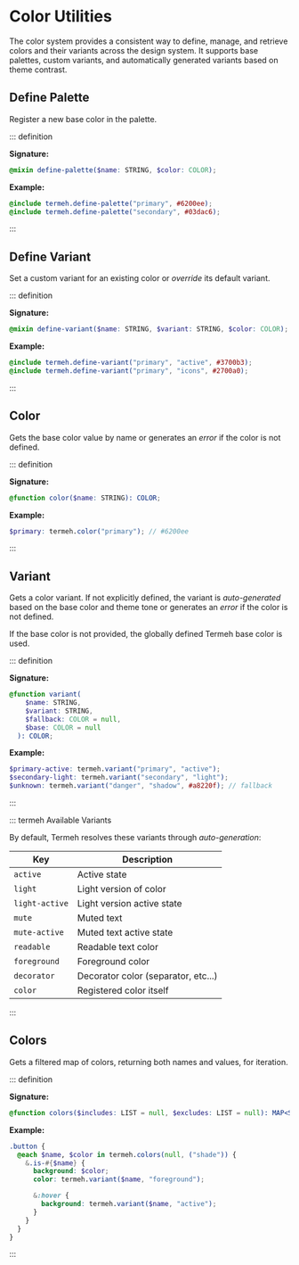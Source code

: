 # Color Utilities

The color system provides a consistent way to define, manage, and retrieve colors and their variants across the design system. It supports base palettes, custom variants, and automatically generated variants based on theme contrast.

## Define Palette

Register a new base color in the palette.

::: definition

**Signature:**

```scss
@mixin define-palette($name: STRING, $color: COLOR);
```

**Example:**

```scss
@include termeh.define-palette("primary", #6200ee);
@include termeh.define-palette("secondary", #03dac6);
```

:::

## Define Variant

Set a custom variant for an existing color or _override_ its default variant.

::: definition

**Signature:**

```scss
@mixin define-variant($name: STRING, $variant: STRING, $color: COLOR);
```

**Example:**

```scss
@include termeh.define-variant("primary", "active", #3700b3);
@include termeh.define-variant("primary", "icons", #2700a0);
```

:::

## Color

Gets the base color value by name or generates an _error_ if the color is not defined.

::: definition

**Signature:**

```scss
@function color($name: STRING): COLOR;
```

**Example:**

```scss
$primary: termeh.color("primary"); // #6200ee
```

:::

## Variant

Gets a color variant. If not explicitly defined, the variant is _auto-generated_ based on the base color and theme tone or generates an _error_ if the color is not defined.

If the base color is not provided, the globally defined Termeh base color is used.

::: definition

**Signature:**

```scss
@function variant(
    $name: STRING,
    $variant: STRING,
    $fallback: COLOR = null,
    $base: COLOR = null
  ): COLOR;
```

**Example:**

```scss
$primary-active: termeh.variant("primary", "active");
$secondary-light: termeh.variant("secondary", "light");
$unknown: termeh.variant("danger", "shadow", #a8220f); // fallback
```

:::

::: termeh Available Variants

By default, Termeh resolves these variants through _auto-generation_:

| Key            | Description                         |
| -------------- | ----------------------------------- |
| `active`       | Active state                        |
| `light`        | Light version of color              |
| `light-active` | Light version active state          |
| `mute`         | Muted text                          |
| `mute-active`  | Muted text active state             |
| `readable`     | Readable text color                 |
| `foreground`   | Foreground color                    |
| `decorator`    | Decorator color (separator, etc...) |
| `color`        | Registered color itself             |

:::

## Colors

Gets a filtered map of colors, returning both names and values, for iteration.

::: definition

**Signature:**

```scss
@function colors($includes: LIST = null, $excludes: LIST = null): MAP<STRING, COLOR>;
```

**Example:**

```scss
.button {
  @each $name, $color in termeh.colors(null, ("shade")) {
    &.is-#{$name} {
      background: $color;
      color: termeh.variant($name, "foreground");

      &:hover {
        background: termeh.variant($name, "active");
      }
    }
  }
}
```

:::
